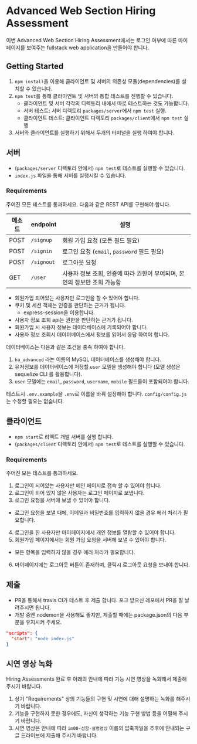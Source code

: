 # Advanced Web Section Hiring Assessment

이번 Advanced Web Section Hiring Assessment에서는 로그인 여부에 따른 마이페이지를 보여주는 fullstack web application을 만들어야 합니다.

## Getting Started

1. `npm install`을 이용해 클라이언트 및 서버의 의존성 모듈(dependencies)를 설치할 수 있습니다.
2. `npm test`를 통해 클라이언트 및 서버의 통합 테스트를 진행할 수 있습니다.
    - 클라이언트 및 서버 각각의 디렉토리 내에서 따로 테스트하는 것도 가능합니다.
    - 서버 테스트: 서버 디렉토리 `packages/server`에서 `npm test` 실행.
    - 클라이언트 테스트: 클라이언트 디렉토리 `packages/client`에서 `npm test` 실행
3. 서버와 클라이언트를 실행하기 위해서 두개의 터미널을 실행 하여야 합니다.

## 서버

- (`packages/server` 디렉토리 안에서) `npm test`로 테스트를 실행할 수 있습니다.
- `index.js` 파일을 통해 서버를 실행시킬 수 있습니다.

### Requirements

주어진 모든 테스트를 통과하세요. 다음과 같은 REST API를 구현해야 합니다.

| 메소드    | endpoint     | 설명                                         |
| -------- | ------------ | ------------------------------------------- |
| POST     | `/signup`    | 회원 가입 요청 (모든 필드 필요)                 |
| POST     | `/signin`    | 로그인 요청 (`email`, `password` 필드 필요)    |
| POST     | `/signout`   | 로그아웃 요청                                 |
| GET      | `/user`      | 사용자 정보 조회, 인증에 따라 권한이 부여되며, 본인의 정보만 조회 가능함 |

- 회원가입 되어있는 사용자만 로그인을 할 수 있어야 합니다.
- 쿠키 및 세션 객체는 인증을 판단하는 근거가 됩니다.
  - express-session을 이용합니다.
- 사용자 정보 조회 api는 권한을 판단하는 근거가 됩니다.
- 회원가입 시 사용자 정보는 데이터베이스에 기록되어야 합니다.
- 사용자 정보 조회시 데이터베이스에서 정보를 읽어서 응답 하여야 합니다.

데이터베이스는 다음과 같은 조건을 충족 하여야 합니다.

1. `ha_advanced` 라는 이름의 MySQL 데이터베이스를 생성해야 합니다.
2. 유저정보를 데이터베이스에 저장할 `user` 모델을 생성해야 합니다 (모델 생성은 sequelize CLI 를 활용합니다).
3. `user` 모델에는 `email`, `password`, `username`, `mobile` 필드들이 포함되어야 합니다.

테스트시 `.env.example`을 `.env`로 이름을 바꿔 설정해야 합니다. `config/config.js`는 수정할 필요는 없습니다.

## 클라이언트

- `npm start`로 리액트 개발 서버를 실행 합니다.
- (`packages/client` 디렉토리 안에서) `npm test`로 테스트를 실행할 수 있습니다.

### Requirements

주어진 모든 테스트를 통과하세요.

1. 로그인이 되어있는 사용자만 메인 페이지로 접속 할 수 있어야 합니다.
2. 로그인이 되어 있지 않은 사용자는 로그인 페이지로 보냅니다.
3. 로그인 요청을 서버에 보낼 수 있어야 합니다.
  - 로그인 요청을 보낼 때에, 이메일과 비밀번호를 입력하지 않을 경우 에러 처리가 필요합니다.
4. 로그인을 한 사용자만 마이페이지에서 개인 정보를 열람할 수 있어야 합니다.
5. 회원가입 페이지에서는 회원 가입 요청을 서버에 보낼 수 있어야 합니다.
  - 모든 항목을 입력하지 않을 경우 에러 처리가 필요합니다.
6. 마이페이지에는 로그아웃 버튼이 존재하며, 클릭시 로그아웃 요청을 보내야 합니다.

## 제출

- PR을 통해서 travis CI가 테스트 후 제출 합니다. 포크 받으신 레포에서 PR을 잘 날려주시면 됩니다.
- 개발 중엔 nodemon을 사용해도 좋지만, 제출할 때에는 package.json의 다음 부분을 유지시켜 주세요.

```json
"scripts": {
  "start": "node index.js"
}
```

## 시연 영상 녹화

Hiring Assessments 완료 후 아래의 안내에 따라 기능 시연 영상을 녹화해서 제출해 주시기 바랍니다.

1. 상기 "Requirements" 상의 기능들의 구현 및 시연에 대해 설명하는 녹화를 해주시기 바랍니다.
2. 기능을 구현하지 못한 경우에도, 자신이 생각하는 기능 구현 방법 등을 어필해 주시기 바랍니다.
3. 시연 영상은 안내에 따라 `im00-성함-설명영상` 이름의 압축파일을 추후에 안내되는 구글 드라이브에 제출해 주시기 바랍니다.
